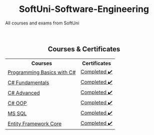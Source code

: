# <h1 align="center">SoftUni-Software-Engineering</h1>
All courses and exams from SoftUni
<br/>
<br/>
<br/>

<h2 align="center">Courses & Certificates</h2>

<table align="center">
  <tr>
    <th>Courses</th>
    <th>Certificates</th>
  </tr>
  <tr>
    <td><a href="https://softuni.bg/trainings/4409/programming-basics-with-csharp-january-2024">Programming Basics with C#</a></td>
    <td><a href="https://softuni.bg/certificates/details/203916/4ee24f16">Completed ✔️</a></td>
  </tr>
  <tr>
    <td><a href="https://softuni.bg/trainings/4502/programming-fundamentals-with-csharp-may-2024">C# Fundamentals</a></td>
    <td><a href="https://softuni.bg/certificates/details/222311/07324103">Completed ✔️</a></td>
  </tr>
  <tr>
    <td><a href="https://softuni.bg/trainings/4696/csharp-advanced-september-2024">C# Advanced</a></td>
    <td><a href="https://softuni.bg/certificates/details/227795/75ddd65e">Completed ✔️</a></td>
  </tr>
  <tr>
    <td><a href="https://softuni.bg/trainings/4697/csharp-oop-october-2024">C# OOP</a></td>
    <td><a href="https://softuni.bg/certificates/details/231441/921d4a8f">Completed ✔️</a></td>
  </tr>
  <tr>
    <td><a href="https://softuni.bg/trainings/4841/ms-sql-january-2025">MS SQL</a></td>
    <td><a href="https://softuni.bg/certificates/details/235828/0f489256">Completed ✔️</a></td>
  </tr>
   <tr>
    <td><a href="https://softuni.bg/trainings/4842/entity-framework-core-february-2025">Entity Framework Core</a></td>
    <td><a href="https://softuni.bg/certificates/details/239840/55f29ea7">Completed ✔️</a></td>
  </tr>
</table>